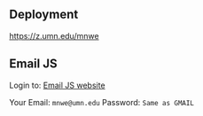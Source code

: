## Deployment
https://z.umn.edu/mnwe

## Email JS
Login to: [Email JS website](https://dashboard.emailjs.com/sign-in)

Your Email: `mnwe@umn.edu`
Password: `Same as GMAIL`
